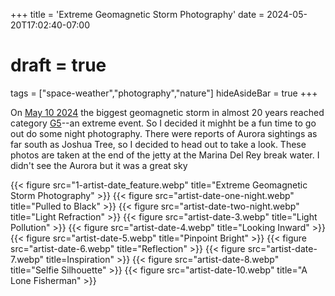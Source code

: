 +++
title = 'Extreme Geomagnetic Storm Photography'
date = 2024-05-20T17:02:40-07:00
# draft = true
tags = ["space-weather","photography","nature"]
hideAsideBar = true
+++

On [May 10 2024](https://www.spaceweather.com/archive.php?view=1&day=10&month=05&year=2024) the biggest geomagnetic storm in almost 20 years reached category [G5](https://www.spaceweather.com/glossary/g5.jpg)--an extreme event. So I decided it mighht be a fun time to go out do some night photography. There were reports of Aurora sightings as far south as Joshua Tree, so I decided to head out to take a look. These photos are taken at the end of the jetty at the Marina Del Rey break water. I didn't see the Aurora but it was a great sky

 {{< figure src="1-artist-date_feature.webp" title="Extreme Geomagnetic Storm Photography" >}}
 {{< figure src="artist-date-one-night.webp" title="Pulled to Black" >}}
 {{< figure src="artist-date-two-night.webp" title="Light Refraction" >}}
 {{< figure src="artist-date-3.webp" title="Light Pollution" >}}
 {{< figure src="artist-date-4.webp" title="Looking Inward" >}}
 {{< figure src="artist-date-5.webp" title="Pinpoint Bright" >}}
 {{< figure src="artist-date-6.webp" title="Reflection" >}}
 {{< figure src="artist-date-7.webp" title=Inspiration" >}}
 {{< figure src="artist-date-8.webp" title="Selfie Silhouette" >}}
 {{< figure src="artist-date-10.webp" title="A Lone Fisherman" >}}